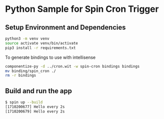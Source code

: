 # Python Sample for Spin Cron Trigger

## Setup Environment and Dependencies

```bash
python3 -m venv venv
source activate venv/bin/activate
pip3 install -r requirements.txt
```

To generate bindings to use with intellisense

```bash
componentize-py -d ../cron.wit -w spin-cron bindings bindings
mv binding/spin_cron ./
rm -r bindings
```


## Build and run the app

```bash
$ spin up --build 
[1710200677] Hello every 2s
[1710200679] Hello every 2s
```